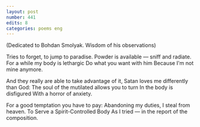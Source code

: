 ```yaml
---
layout: post
number: 441
edits: 8
categories: poems eng
---
```


(Dedicated to Bohdan Smolyak.
Wisdom of his observations)

Tries to forget, to jump to paradise.
Powder is available — sniff and radiate.
For a while my body is lethargic
Do what you want with him
Because I'm not mine anymore.

And they really are able to take advantage of it,
Satan loves me differently than God:
The soul of the mutilated allows you to turn
In the body is disfigured 
With a horror of anxiety.

For a good temptation you have to pay:
Abandoning my duties, I steal from heaven.
To Serve a Spirit-Controlled Body
As I tried — in the report of the composition.
